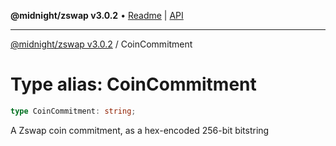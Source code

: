 **@midnight/zswap v3.0.2** • [Readme](../README.md) \| [API](../globals.md)

***

[@midnight/zswap v3.0.2](../README.md) / CoinCommitment

# Type alias: CoinCommitment

```ts
type CoinCommitment: string;
```

A Zswap coin commitment, as a hex-encoded 256-bit bitstring

